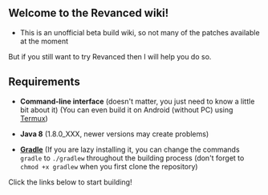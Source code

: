 ## Welcome to the Revanced wiki!

* This is an unofficial beta build wiki, so not many of the patches available at the moment

But if you still want to try Revanced then I will help you do so.

## Requirements

* **Command-line interface** (doesn't matter, you just need to know a little bit about it)
(You can even build it on Android (without PC) using [Termux](https://termux.com/))

* **Java 8** (1.8.0_XXX, newer versions may create problems)

* **[Gradle](https://gradle.org/)** (If you are lazy installing it, you can change the commands `gradle` to `./gradlew` throughout the building process (don't forget to `chmod +x gradlew` when you first clone the repository)

Click the links below to start building!